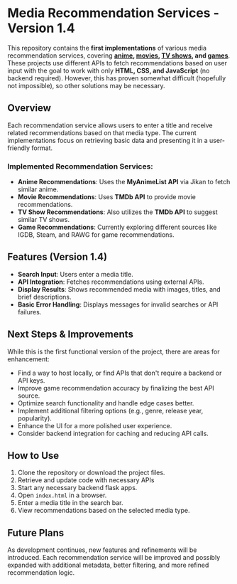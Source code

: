 # Media Recommendation Services - Version 1.4

This repository contains the **first implementations** of various media recommendation services, covering **[anime](/v1/anime/README.md), [movies](/v1/movies/README.md), [TV shows](/v1/shows/README.md), and [games](/v1/games/README.md)**. These projects use different APIs to fetch recommendations based on user input with the goal to work with only **HTML, CSS, and JavaScript** (no backend required). However, this has proven somewhat difficult (hopefully not impossible), so other solutions may be necessary.

## Overview
Each recommendation service allows users to enter a title and receive related recommendations based on that media type. The current implementations focus on retrieving basic data and presenting it in a user-friendly format.

### Implemented Recommendation Services:
- **Anime Recommendations**: Uses the **MyAnimeList API** via Jikan to fetch similar anime.
- **Movie Recommendations**: Uses **TMDb API** to provide movie recommendations.
- **TV Show Recommendations**: Also utilizes the **TMDb API** to suggest similar TV shows.
- **Game Recommendations**: Currently exploring different sources like IGDB, Steam, and RAWG for game recommendations.

## Features (Version 1.4)
- **Search Input**: Users enter a media title.
- **API Integration**: Fetches recommendations using external APIs.
- **Display Results**: Shows recommended media with images, titles, and brief descriptions.
- **Basic Error Handling**: Displays messages for invalid searches or API failures.

## Next Steps & Improvements
While this is the first functional version of the project, there are areas for enhancement:
- Find a way to host locally, or find APIs that don't require a backend or API keys.
- Improve game recommendation accuracy by finalizing the best API source.
- Optimize search functionality and handle edge cases better.
- Implement additional filtering options (e.g., genre, release year, popularity).
- Enhance the UI for a more polished user experience.
- Consider backend integration for caching and reducing API calls.

## How to Use
1. Clone the repository or download the project files.
2. Retrieve and update code with necessary APIs
3. Start any necessary backend flask apps.
4. Open `index.html` in a browser.
5. Enter a media title in the search bar.
6. View recommendations based on the selected media type.

## Future Plans
As development continues, new features and refinements will be introduced. Each recommendation service will be improved and possibly expanded with additional metadata, better filtering, and more refined recommendation logic.
